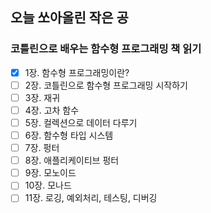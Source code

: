 ## 오늘 쏘아올린 작은 공

### 코틀린으로 배우는 함수형 프로그래밍 책 읽기
- [X] 1장. 함수형 프로그래밍이란?
- [ ] 2장. 코틀린으로 함수형 프로그래밍 시작하기
- [ ] 3장. 재귀
- [ ] 4장. 고차 함수
- [ ] 5장. 컬렉션으로 데이터 다루기
- [ ] 6장. 함수형 타입 시스템
- [ ] 7장. 펑터
- [ ] 8장. 애플리케이티브 펑터
- [ ] 9장. 모노이드
- [ ] 10장. 모나드
- [ ] 11장. 로깅, 예외처리, 테스팅, 디버깅
